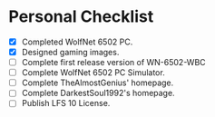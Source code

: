 # Personal Checklist

- [X] Completed WolfNet 6502 PC.
- [x] Designed gaming images.
- [ ] Complete first release version of WN-6502-WBC
- [ ] Complete WolfNet 6502 PC Simulator.
- [ ] Complete TheAlmostGenius' homepage.
- [ ] Complete DarkestSoul1992's homepage.
- [ ] Publish LFS 10 License.
